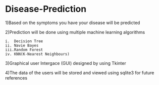 # Disease-Prediction
  1)Based on the symptoms you have your disease will be predicted
  
  2)Prediction will be done using multiple machine learning algorithms

    i.  Decision Tree
    ii. Navie Bayes
    iii.Random Forest
    iv. KNN(K-Nearest Neighbours)
 
  3)Graphical user Intergace (GUI) designed by using Tkinter
  
  4)The data of the users  will be stored and viewed using sqlite3 for future references
